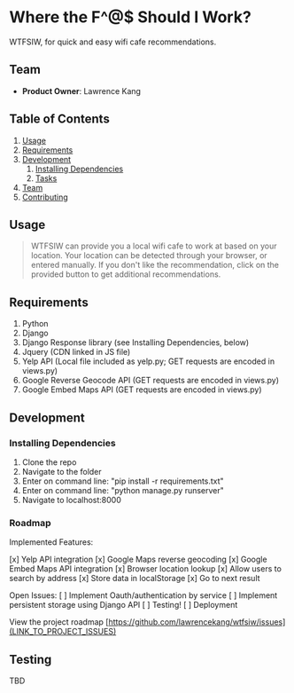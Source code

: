 Where the F^@$ Should I Work?
========

WTFSIW, for quick and easy wifi cafe recommendations.

## Team

  - __Product Owner__: Lawrence Kang

## Table of Contents

1. [Usage](#Usage)
1. [Requirements](#requirements)
1. [Development](#development)
    1. [Installing Dependencies](#installing-dependencies)
    1. [Tasks](#tasks)
1. [Team](#team)
1. [Contributing](#contributing)

## Usage

> WTFSIW can provide you a local wifi cafe to work at based on your location.  Your location can be detected through your browser, or entered manually.  If you don't like the recommendation, click on the provided button to get additional recommendations.

## Requirements

1.  Python
1.  Django
1.  Django Response library (see Installing Dependencies, below)
1.  Jquery (CDN linked in JS file)
1.  Yelp API (Local file included as yelp.py; GET requests are encoded in views.py)
1.  Google Reverse Geocode API (GET requests are encoded in views.py)
1.  Google Embed Maps API (GET requests are encoded in views.py)

## Development

### Installing Dependencies

1.  Clone the repo
1.  Navigate to the folder
1.  Enter on command line: "pip install -r requirements.txt"
1.  Enter on command line: "python manage.py runserver"
1.  Navigate to localhost:8000

### Roadmap

Implemented Features:

[x] Yelp API integration
[x] Google Maps reverse geocoding
[x] Google Embed Maps API integration
[x] Browser location lookup
[x] Allow users to search by address
[x] Store data in localStorage
[x] Go to next result

Open Issues:
[ ] Implement Oauth/authentication by service
[ ] Implement persistent storage using Django API
[ ] Testing!
[ ] Deployment

View the project roadmap [https://github.com/lawrencekang/wtfsiw/issues](LINK_TO_PROJECT_ISSUES)


## Testing

TBD